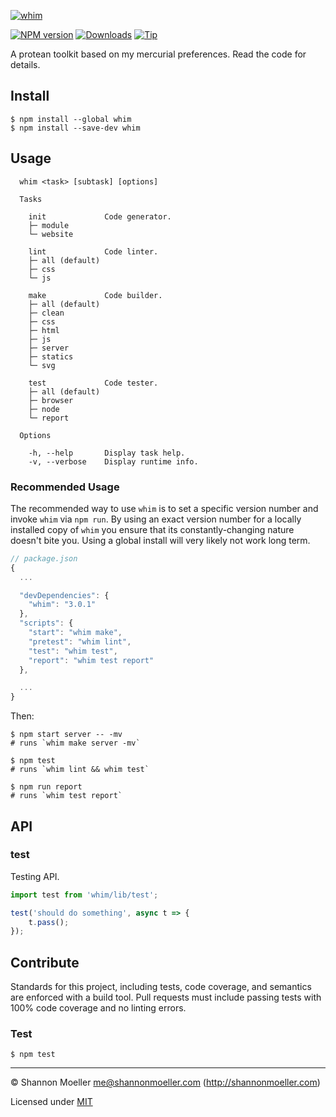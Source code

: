 [![whim](https://cdn.rawgit.com/shannonmoeller/whim/27a17fd/media/logo.svg)](https://github.com/shannonmoeller/whim#readme)

[![NPM version][npm-img]][npm-url] [![Downloads][downloads-img]][npm-url] [![Tip][tip-img]][tip-url]

A protean toolkit based on my mercurial preferences. Read the code for details.

## Install

    $ npm install --global whim
    $ npm install --save-dev whim

## Usage

```
  whim <task> [subtask] [options]

  Tasks

    init             Code generator.
    ├─ module
    └─ website

    lint             Code linter.
    ├─ all (default)
    ├─ css
    └─ js

    make             Code builder.
    ├─ all (default)
    ├─ clean
    ├─ css
    ├─ html
    ├─ js
    ├─ server
    ├─ statics
    └─ svg

    test             Code tester.
    ├─ all (default)
    ├─ browser
    ├─ node
    └─ report

  Options

    -h, --help       Display task help.
    -v, --verbose    Display runtime info.
```

### Recommended Usage

The recommended way to use `whim` is to set a specific version number and invoke `whim` via `npm run`. By using an exact version number for a locally installed copy of `whim` you ensure that its constantly-changing nature doesn't bite you. Using a global install will very likely not work long term.

```js
// package.json
{
  ...

  "devDependencies": {
    "whim": "3.0.1"
  },
  "scripts": {
    "start": "whim make",
    "pretest": "whim lint",
    "test": "whim test",
    "report": "whim test report"
  },

  ...
}
```

Then:

    $ npm start server -- -mv
    # runs `whim make server -mv`

    $ npm test
    # runs `whim lint && whim test`

    $ npm run report
    # runs `whim test report`

## API

### test

Testing API.

```js
import test from 'whim/lib/test';

test('should do something', async t => {
    t.pass();
});
```

## Contribute

Standards for this project, including tests, code coverage, and semantics are enforced with a build tool. Pull requests must include passing tests with 100% code coverage and no linting errors.

### Test

    $ npm test

----

© Shannon Moeller <me@shannonmoeller.com> (http://shannonmoeller.com)

Licensed under [MIT](http://shannonmoeller.com/mit.txt)

[tip-img]:    https://img.shields.io/badge/tip-jar-yellow.svg?style=flat-square
[tip-url]:    https://www.amazon.com/gp/registry/wishlist/1VQM9ID04YPC5?sort=universal-price
[downloads-img]: http://img.shields.io/npm/dm/whim.svg?style=flat-square
[npm-img]:       http://img.shields.io/npm/v/whim.svg?style=flat-square
[npm-url]:       https://npmjs.org/package/whim
